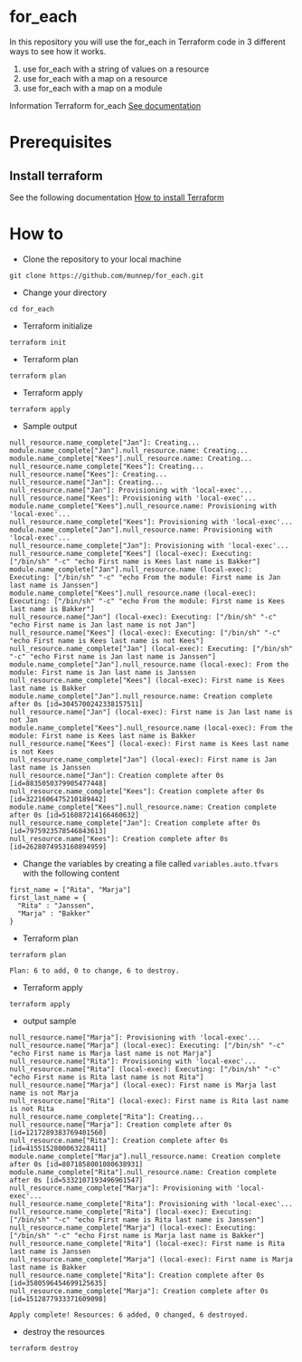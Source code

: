 # for_each

In this repository you will use the for_each in Terraform code in 3 different ways to see how it works. 

1. use for_each with a string of values on a resource
2. use for_each with a map on a resource
3. use for_each with a map on a module

Information Terraform for_each [See documentation](https://www.terraform.io/language/meta-arguments/for_each)

# Prerequisites

## Install terraform  
See the following documentation [How to install Terraform](https://learn.hashicorp.com/tutorials/terraform/install-cli)

# How to

- Clone the repository to your local machine
```
git clone https://github.com/munnep/for_each.git
```
- Change your directory
```
cd for_each
```
- Terraform initialize
```
terraform init
```
- Terraform plan
```
terraform plan
```
- Terraform apply
```
terraform apply
```
- Sample output
```
null_resource.name_complete["Jan"]: Creating...
module.name_complete["Jan"].null_resource.name: Creating...
module.name_complete["Kees"].null_resource.name: Creating...
null_resource.name_complete["Kees"]: Creating...
null_resource.name["Kees"]: Creating...
null_resource.name["Jan"]: Creating...
null_resource.name["Jan"]: Provisioning with 'local-exec'...
null_resource.name["Kees"]: Provisioning with 'local-exec'...
module.name_complete["Kees"].null_resource.name: Provisioning with 'local-exec'...
null_resource.name_complete["Kees"]: Provisioning with 'local-exec'...
module.name_complete["Jan"].null_resource.name: Provisioning with 'local-exec'...
null_resource.name_complete["Jan"]: Provisioning with 'local-exec'...
null_resource.name_complete["Kees"] (local-exec): Executing: ["/bin/sh" "-c" "echo First name is Kees last name is Bakker"]
module.name_complete["Jan"].null_resource.name (local-exec): Executing: ["/bin/sh" "-c" "echo From the module: First name is Jan last name is Janssen"]
module.name_complete["Kees"].null_resource.name (local-exec): Executing: ["/bin/sh" "-c" "echo From the module: First name is Kees last name is Bakker"]
null_resource.name["Jan"] (local-exec): Executing: ["/bin/sh" "-c" "echo First name is Jan last name is not Jan"]
null_resource.name["Kees"] (local-exec): Executing: ["/bin/sh" "-c" "echo First name is Kees last name is not Kees"]
null_resource.name_complete["Jan"] (local-exec): Executing: ["/bin/sh" "-c" "echo First name is Jan last name is Janssen"]
module.name_complete["Jan"].null_resource.name (local-exec): From the module: First name is Jan last name is Janssen
null_resource.name_complete["Kees"] (local-exec): First name is Kees last name is Bakker
module.name_complete["Jan"].null_resource.name: Creation complete after 0s [id=3045700242338157511]
null_resource.name["Jan"] (local-exec): First name is Jan last name is not Jan
module.name_complete["Kees"].null_resource.name (local-exec): From the module: First name is Kees last name is Bakker
null_resource.name["Kees"] (local-exec): First name is Kees last name is not Kees
null_resource.name_complete["Jan"] (local-exec): First name is Jan last name is Janssen
null_resource.name["Jan"]: Creation complete after 0s [id=8835050379905477448]
null_resource.name_complete["Kees"]: Creation complete after 0s [id=3221606475210189442]
module.name_complete["Kees"].null_resource.name: Creation complete after 0s [id=516087214166460632]
null_resource.name_complete["Jan"]: Creation complete after 0s [id=7975923578546843613]
null_resource.name["Kees"]: Creation complete after 0s [id=2628074953160894959]
```
- Change the variables by creating a file called ```variables.auto.tfvars``` with the following content
```
first_name = ["Rita", "Marja"]
first_last_name = {
  "Rita" : "Janssen",
  "Marja" : "Bakker"
}
```
- Terraform plan
```
terraform plan
```
```
Plan: 6 to add, 0 to change, 6 to destroy.
```
- Terraform apply
```
terraform apply
```
- output sample
```
null_resource.name["Marja"]: Provisioning with 'local-exec'...
null_resource.name["Marja"] (local-exec): Executing: ["/bin/sh" "-c" "echo First name is Marja last name is not Marja"]
null_resource.name["Rita"]: Provisioning with 'local-exec'...
null_resource.name["Rita"] (local-exec): Executing: ["/bin/sh" "-c" "echo First name is Rita last name is not Rita"]
null_resource.name["Marja"] (local-exec): First name is Marja last name is not Marja
null_resource.name["Rita"] (local-exec): First name is Rita last name is not Rita
null_resource.name_complete["Rita"]: Creating...
null_resource.name["Marja"]: Creation complete after 0s [id=1217289383769401560]
null_resource.name["Rita"]: Creation complete after 0s [id=4155152800063228411]
module.name_complete["Marja"].null_resource.name: Creation complete after 0s [id=8071858001080638931]
module.name_complete["Rita"].null_resource.name: Creation complete after 0s [id=5332107193496961547]
null_resource.name_complete["Marja"]: Provisioning with 'local-exec'...
null_resource.name_complete["Rita"]: Provisioning with 'local-exec'...
null_resource.name_complete["Rita"] (local-exec): Executing: ["/bin/sh" "-c" "echo First name is Rita last name is Janssen"]
null_resource.name_complete["Marja"] (local-exec): Executing: ["/bin/sh" "-c" "echo First name is Marja last name is Bakker"]
null_resource.name_complete["Rita"] (local-exec): First name is Rita last name is Janssen
null_resource.name_complete["Marja"] (local-exec): First name is Marja last name is Bakker
null_resource.name_complete["Rita"]: Creation complete after 0s [id=3580596454699125635]
null_resource.name_complete["Marja"]: Creation complete after 0s [id=1512877933371609098]

Apply complete! Resources: 6 added, 0 changed, 6 destroyed.
```
- destroy the resources
```
terraform destroy
```